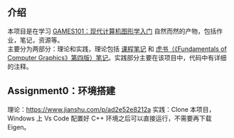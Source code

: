 ## 介绍
本项目是在学习 [GAMES101：现代计算机图形学入门](http://games-cn.org/intro-graphics/) 自然而然的产物，包括作业，笔记，资源等。  
主要分为两部分：理论和实践，理论包括 [课程笔记](https://www.jianshu.com/nb/50253025) 和 [虎书（《Fundamentals of Computer Graphics》第四版）笔记](https://www.jianshu.com/nb/50247611)。实践部分主要在该项目中，代码中有详细的注释。

## Assignment0：环境搭建
理论：https://www.jianshu.com/p/ad2e52e8212a
实践：Clone 本项目，Windows 上 Vs Code 配置好 C++ 环境之后可以直接运行，不需要再下载 Eigen。